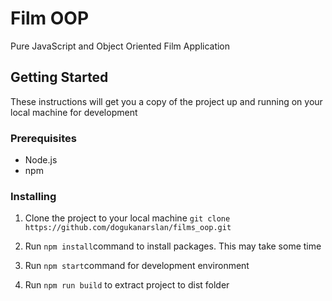# Film OOP

Pure JavaScript and Object Oriented Film Application

## Getting Started

These instructions will get you a copy of the project up and running on your local machine for development

### Prerequisites

- Node.js
- npm

### Installing

1. Clone the project to your local machine `git clone https://github.com/dogukanarslan/films_oop.git `

2. Run `npm install`command to install packages. This may take some time

3. Run `npm start`command for development environment

4. Run `npm run build` to extract project to dist folder
